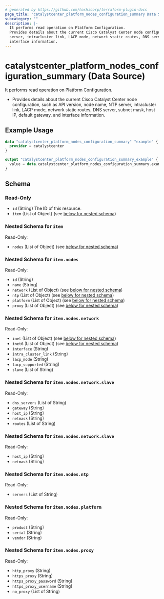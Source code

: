 ```yaml
---
# generated by https://github.com/hashicorp/terraform-plugin-docs
page_title: "catalystcenter_platform_nodes_configuration_summary Data Source - terraform-provider-catalystcenter"
subcategory: ""
description: |-
  It performs read operation on Platform Configuration.
  Provides details about the current Cisco Catalyst Center node configuration, such as API version, node name, NTP
  server, intracluster link, LACP mode, network static routes, DNS server, subnet mask, host IP, default gateway, and
  interface information.
---
```


# catalystcenter_platform_nodes_configuration_summary (Data Source)

It performs read operation on Platform Configuration.

- Provides details about the current Cisco Catalyst Center node configuration, such as API version, node name, NTP
server, intracluster link, LACP mode, network static routes, DNS server, subnet mask, host IP, default gateway, and
interface information.

## Example Usage

```terraform
data "catalystcenter_platform_nodes_configuration_summary" "example" {
  provider = catalystcenter
}

output "catalystcenter_platform_nodes_configuration_summary_example" {
  value = data.catalystcenter_platform_nodes_configuration_summary.example.item
}
```

<!-- schema generated by tfplugindocs -->
## Schema

### Read-Only

- `id` (String) The ID of this resource.
- `item` (List of Object) (see [below for nested schema](#nestedatt--item))

<a id="nestedatt--item"></a>
### Nested Schema for `item`

Read-Only:

- `nodes` (List of Object) (see [below for nested schema](#nestedobjatt--item--nodes))

<a id="nestedobjatt--item--nodes"></a>
### Nested Schema for `item.nodes`

Read-Only:

- `id` (String)
- `name` (String)
- `network` (List of Object) (see [below for nested schema](#nestedobjatt--item--nodes--network))
- `ntp` (List of Object) (see [below for nested schema](#nestedobjatt--item--nodes--ntp))
- `platform` (List of Object) (see [below for nested schema](#nestedobjatt--item--nodes--platform))
- `proxy` (List of Object) (see [below for nested schema](#nestedobjatt--item--nodes--proxy))

<a id="nestedobjatt--item--nodes--network"></a>
### Nested Schema for `item.nodes.network`

Read-Only:

- `inet` (List of Object) (see [below for nested schema](#nestedobjatt--item--nodes--network--inet))
- `inet6` (List of Object) (see [below for nested schema](#nestedobjatt--item--nodes--network--inet6))
- `interface` (String)
- `intra_cluster_link` (String)
- `lacp_mode` (String)
- `lacp_supported` (String)
- `slave` (List of String)

<a id="nestedobjatt--item--nodes--network--inet"></a>
### Nested Schema for `item.nodes.network.slave`

Read-Only:

- `dns_servers` (List of String)
- `gateway` (String)
- `host_ip` (String)
- `netmask` (String)
- `routes` (List of String)


<a id="nestedobjatt--item--nodes--network--inet6"></a>
### Nested Schema for `item.nodes.network.slave`

Read-Only:

- `host_ip` (String)
- `netmask` (String)



<a id="nestedobjatt--item--nodes--ntp"></a>
### Nested Schema for `item.nodes.ntp`

Read-Only:

- `servers` (List of String)


<a id="nestedobjatt--item--nodes--platform"></a>
### Nested Schema for `item.nodes.platform`

Read-Only:

- `product` (String)
- `serial` (String)
- `vendor` (String)


<a id="nestedobjatt--item--nodes--proxy"></a>
### Nested Schema for `item.nodes.proxy`

Read-Only:

- `http_proxy` (String)
- `https_proxy` (String)
- `https_proxy_password` (String)
- `https_proxy_username` (String)
- `no_proxy` (List of String)
